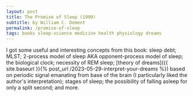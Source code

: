 ```yaml
---
layout: post
title: The Promise of Sleep (1999)
subtitle: by William C. Dement
permalink: /promise-of-sleep
tags: books sleep-science medicine health physiology dreams
---
```


I got some useful and interesting concepts from this book<!--more-->: sleep debt; MLST; 2-process model of sleep AKA opponent-process model of sleep; the biological clock; necessity of REM sleep; [theory of dreams]({{ site.baseurl }}{% post_url /2023-05-29-interpret-your-dreams %}) based on periodic signal emanating from base of the brain (I particularly liked the author's interpretation); stages of sleep; the possibility of falling asleep for only a split second; and more.